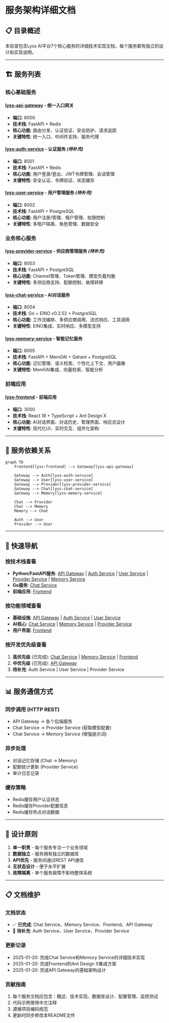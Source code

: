 # 服务架构详细文档

## 📋 目录概述

本目录包含Lyss AI平台7个核心服务的详细技术实现文档，每个服务都有独立的设计和实现说明。

---

## 🏗️ 服务列表

### **核心基础服务**

#### **[lyss-api-gateway](./lyss-api-gateway.md)** - 统一入口网关
- **端口**: 8000
- **技术栈**: FastAPI + Redis
- **核心功能**: 路由分发、认证验证、安全防护、请求追踪
- **关键特性**: 统一入口、中间件支持、服务代理

#### **[lyss-auth-service](./lyss-auth-service.md)** - 认证服务 *(待补充)*
- **端口**: 8001  
- **技术栈**: FastAPI + Redis
- **核心功能**: 用户登录/登出、JWT令牌管理、会话管理
- **关键特性**: 安全认证、令牌验证、状态缓存

#### **[lyss-user-service](./lyss-user-service.md)** - 用户管理服务 *(待补充)*
- **端口**: 8002
- **技术栈**: FastAPI + PostgreSQL
- **核心功能**: 用户注册/管理、租户管理、权限控制
- **关键特性**: 多租户隔离、角色管理、数据安全

### **业务核心服务**

#### **[lyss-provider-service](./lyss-provider-service.md)** - 供应商管理服务 *(待补充)*
- **端口**: 8003
- **技术栈**: FastAPI + PostgreSQL
- **核心功能**: Channel管理、Token管理、模型负载均衡
- **关键特性**: 多供应商支持、配额控制、故障转移

#### **[lyss-chat-service](./lyss-chat-service.md)** - AI对话服务
- **端口**: 8004
- **技术栈**: Go + EINO v0.3.52 + PostgreSQL
- **核心功能**: 工作流编排、多供应商调用、流式响应、工具调用
- **关键特性**: EINO集成、实时响应、多模型支持

#### **[lyss-memory-service](./lyss-memory-service.md)** - 智能记忆服务
- **端口**: 8005
- **技术栈**: FastAPI + Mem0AI + Qdrant + PostgreSQL
- **核心功能**: 记忆管理、语义检索、个性化上下文、用户画像
- **关键特性**: Mem0AI集成、向量检索、智能分析

### **前端应用**

#### **[lyss-frontend](./lyss-frontend.md)** - 前端应用
- **端口**: 3000
- **技术栈**: React 18 + TypeScript + Ant Design X
- **核心功能**: AI对话界面、对话历史、管理界面、响应式设计
- **关键特性**: 现代化UI、实时交互、组件化架构

---

## 🔗 服务依赖关系

```mermaid
graph TD
    Frontend[lyss-frontend] --> Gateway[lyss-api-gateway]
    
    Gateway --> Auth[lyss-auth-service]
    Gateway --> User[lyss-user-service]
    Gateway --> Provider[lyss-provider-service]
    Gateway --> Chat[lyss-chat-service]
    Gateway --> Memory[lyss-memory-service]
    
    Chat --> Provider
    Chat --> Memory
    Memory --> Chat
    
    Auth --> User
    Provider --> User
```

---

## 🚀 快速导航

### **按技术栈查看**
- **Python/FastAPI服务**: [API Gateway](./lyss-api-gateway.md) | [Auth Service](./lyss-auth-service.md) | [User Service](./lyss-user-service.md) | [Provider Service](./lyss-provider-service.md) | [Memory Service](./lyss-memory-service.md)
- **Go服务**: [Chat Service](./lyss-chat-service.md)
- **前端应用**: [Frontend](./lyss-frontend.md)

### **按功能领域查看**
- **基础设施**: [API Gateway](./lyss-api-gateway.md) | [Auth Service](./lyss-auth-service.md) | [User Service](./lyss-user-service.md)
- **AI核心**: [Chat Service](./lyss-chat-service.md) | [Memory Service](./lyss-memory-service.md) | [Provider Service](./lyss-provider-service.md)
- **用户界面**: [Frontend](./lyss-frontend.md)

### **按开发优先级查看**
1. **高优先级** (已完成): [Chat Service](./lyss-chat-service.md) | [Memory Service](./lyss-memory-service.md) | [Frontend](./lyss-frontend.md)
2. **中优先级** (已完成): [API Gateway](./lyss-api-gateway.md)
3. **待补充**: Auth Service | User Service | Provider Service

---

## 📊 服务通信方式

### **同步调用 (HTTP REST)**
- API Gateway → 各个后端服务
- Chat Service → Provider Service (获取模型配置)
- Chat Service → Memory Service (增强提示词)

### **异步处理**
- 对话记忆存储 (Chat → Memory)
- 配额统计更新 (Provider Service)
- 审计日志记录

### **缓存策略**
- Redis缓存用户认证状态
- Redis缓存Provider配置信息
- Redis缓存热点对话数据

---

## 🎯 设计原则

1. **单一职责** - 每个服务专注一个业务领域
2. **数据独立** - 服务拥有独立的数据库
3. **API优先** - 服务间通过REST API通信
4. **无状态设计** - 便于水平扩展
5. **故障隔离** - 单个服务故障不影响整体系统

---

## 📋 文档维护

### **文档状态**
- ✅ **已完成**: Chat Service、Memory Service、Frontend、API Gateway
- 🚧 **待补充**: Auth Service、User Service、Provider Service

### **更新记录**
- 2025-01-20: 完成Chat Service和Memory Service的详细技术实现
- 2025-01-20: 完成Frontend的Ant Design X集成方案
- 2025-01-20: 完成API Gateway的基础架构设计

### **贡献指南**
1. 每个服务文档应包含：概述、技术实现、数据库设计、配置管理、监控测试
2. 代码示例使用中文注释
3. 遵循项目编码规范
4. 更新时同步修改本README文件
